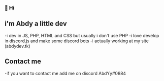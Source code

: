### 👋 Hi

## i'm Abdy a little dev
-i dev in JS, PHP, HTML and CSS but usually i don't use PHP
-i love develop in discord.js and make some discord bots
-i actually working at my site (abdydev.tk)

## Contact me
-if you want to contact me add me on discord AbdYy#0884
